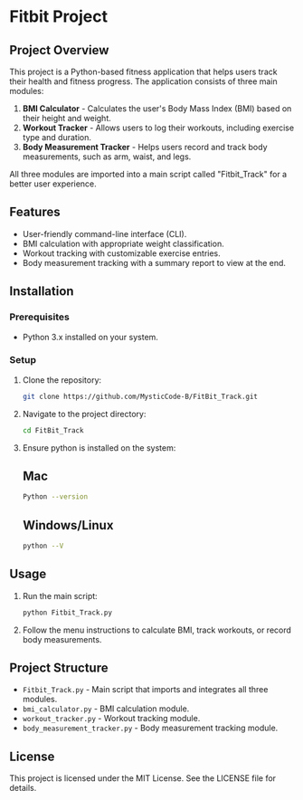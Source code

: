 # Fitbit Project

## Project Overview

This project is a Python-based fitness application that helps users track their health and fitness progress. The application consists of three main modules:

1. **BMI Calculator** - Calculates the user's Body Mass Index (BMI) based on their height and weight.
2. **Workout Tracker** - Allows users to log their workouts, including exercise type and duration.
3. **Body Measurement Tracker** - Helps users record and track body measurements, such as arm, waist, and legs.

All three modules are imported into a main script called "Fitbit_Track" for a better user experience.

## Features

* User-friendly command-line interface (CLI).
* BMI calculation with appropriate weight classification.
* Workout tracking with customizable exercise entries.
* Body measurement tracking with a summary report to view at the end.

## Installation

### Prerequisites

* Python 3.x installed on your system.

### Setup

1. Clone the repository:

   ```bash
   git clone https://github.com/MysticCode-B/FitBit_Track.git
   ```
2. Navigate to the project directory:

   ```bash
   cd FitBit_Track
   ```
3. Ensure python is installed on the system:

   ## Mac

   ```bash
   Python --version
   ```
   ## Windows/Linux
   
      ```bash
   python --V
   ```

## Usage

1. Run the main script:

   ```bash
   python Fitbit_Track.py
   ```
2. Follow the menu instructions to calculate BMI, track workouts, or record body measurements.

## Project Structure

* `Fitbit_Track.py` - Main script that imports and integrates all three modules.
* `bmi_calculator.py` - BMI calculation module.
* `workout_tracker.py` - Workout tracking module.
* `body_measurement_tracker.py` - Body measurement tracking module.


## License

This project is licensed under the MIT License. See the LICENSE file for details.

